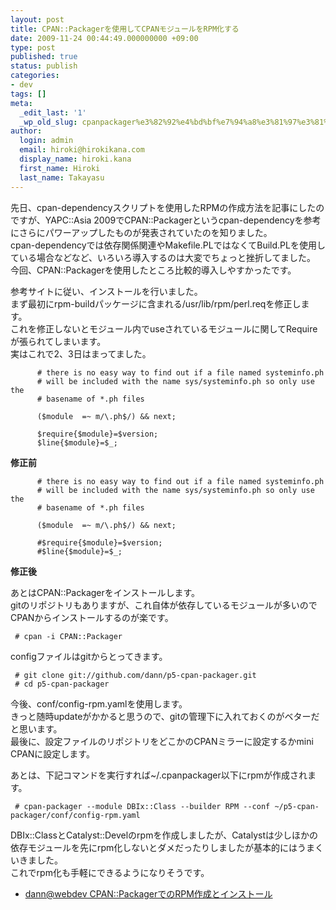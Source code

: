 ```yaml
---
layout: post
title: CPAN::Packagerを使用してCPANモジュールをRPM化する
date: 2009-11-24 00:44:49.000000000 +09:00
type: post
published: true
status: publish
categories:
- dev
tags: []
meta:
  _edit_last: '1'
  _wp_old_slug: cpanpackager%e3%82%92%e4%bd%bf%e7%94%a8%e3%81%97%e3%81%a6cpan%e3%83%a2%e3%82%b8%e3%83%a5%e3%83%bc%e3%83%ab%e3%82%92rpm%e5%8c%96%e3%81%99%e3%82%8b
author:
  login: admin
  email: hiroki@hirokikana.com
  display_name: hiroki.kana
  first_name: Hiroki
  last_name: Takayasu
---
```

先日、cpan-dependencyスクリプトを使用したRPMの作成方法を記事にしたのですが、YAPC::Asia 2009でCPAN::Packagerというcpan-dependencyを参考にさらにパワーアップしたものが発表されていたのを知りました。  
cpan-dependencyでは依存関係関連やMakefile.PLではなくてBuild.PLを使用している場合などなど、いろいろ導入するのは大変でちょっと挫折してました。  
今回、CPAN::Packagerを使用したところ比較的導入しやすかったです。

参考サイトに従い、インストールを行いました。  
まず最初にrpm-buildパッケージに含まれる/usr/lib/rpm/perl.reqを修正します。  
これを修正しないとモジュール内でuseされているモジュールに関してRequireが張られてしまいます。  
実はこれで2、3日はまってました。
    
    
    
          # there is no easy way to find out if a file named systeminfo.ph
          # will be included with the name sys/systeminfo.ph so only use the
          # basename of *.ph files
    
          ($module  =~ m/\.ph$/) && next;
    
          $require{$module}=$version;
          $line{$module}=$_;
    

**修正前**
    
    
    
          # there is no easy way to find out if a file named systeminfo.ph
          # will be included with the name sys/systeminfo.ph so only use the
          # basename of *.ph files
    
          ($module  =~ m/\.ph$/) && next;
    
          #$require{$module}=$version;
          #$line{$module}=$_;
    

**修正後**

あとはCPAN::Packagerをインストールします。  
gitのリポジトリもありますが、これ自体が依存しているモジュールが多いのでCPANからインストールするのが楽です。
    
    
    
     # cpan -i CPAN::Packager
    

configファイルはgitからとってきます。
    
    
    
     # git clone git://github.com/dann/p5-cpan-packager.git
     # cd p5-cpan-packager
    

今後、conf/config-rpm.yamlを使用します。  
きっと随時updateがかかると思うので、gitの管理下に入れておくのがベターだと思います。  
最後に、設定ファイルのリポジトリをどこかのCPANミラーに設定するかmini CPANに設定します。

あとは、下記コマンドを実行すれば~/.cpanpackager以下にrpmが作成されます。
    
    
    
     # cpan-packager --module DBIx::Class --builder RPM --conf ~/p5-cpan-packager/conf/config-rpm.yaml
    

DBIx::ClassとCatalyst::Develのrpmを作成しましたが、Catalystは少しほかの依存モジュールを先にrpm化しないとダメだったりしましたが基本的にはうまくいきました。  
これでrpm化も手軽にできるようになりそうです。

  * [dann@webdev CPAN::PackagerでのRPM作成とインストール](http://dann.g.hatena.ne.jp/dann/20090401/p1)


